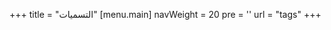 +++
title = "التسميات"
[menu.main]
  navWeight = 20
  pre = '<i class="fas fa-fw fa-tags"></i>'
  url = "tags"
+++
